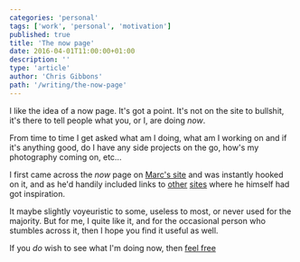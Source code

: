 ```yaml
---
categories: 'personal'
tags: ['work', 'personal', 'motivation']
published: true
title: 'The now page'
date: 2016-04-01T11:00:00+01:00
description: ''
type: 'article'
author: 'Chris Gibbons'
path: '/writing/the-now-page'
---
```


I like the idea of a now page. It's got a point. It's not on the site to bullshit, it's there to tell people what you, or I, are doing _now_.

From time to time I get asked what am I doing, what am I working on and if it's anything good, do I have any side projects on the go, how's my photography coming on, etc...

I first came across the _now_ page on [Marc's site](https://marcjenkins.co.uk/now/) and was instantly hooked on it, and as he'd handily included links to [other](https://sivers.org/nowff) [sites](https://nownownow.com/) where he himself had got inspiration.

It maybe slightly voyeuristic to some, useless to most, or never used for the majority. But for me, I quite like it, and for the occasional person who stumbles across it, then I hope you find it useful as well.

If you _do_ wish to see what I'm doing now, then [feel free](/now)
